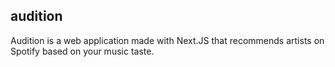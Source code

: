 ## audition

Audition is a web application made with Next.JS that recommends artists on Spotify based on your music taste.
